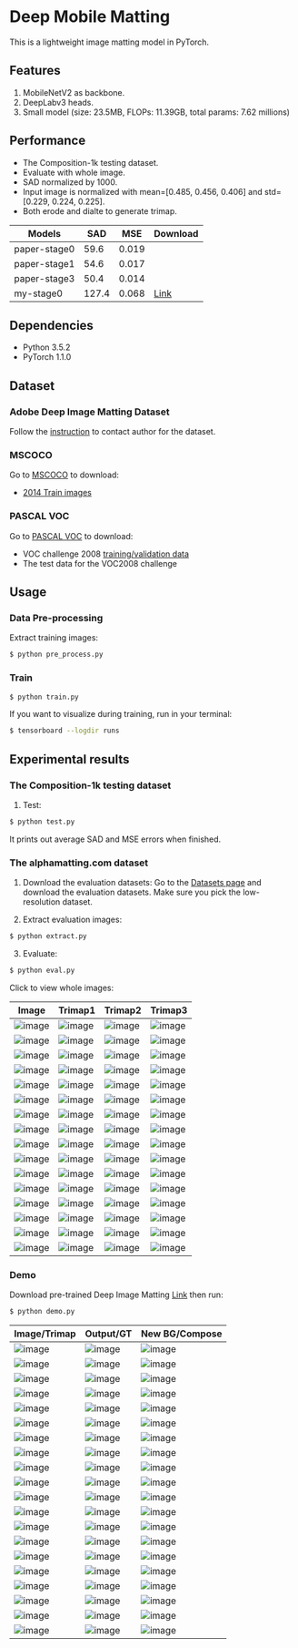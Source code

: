 # Deep Mobile Matting
This is a lightweight image matting model in PyTorch.

## Features

1. MobileNetV2 as backbone.
2. DeepLabv3 heads.
3. Small model (size: 23.5MB, FLOPs: 11.39GB, total params: 7.62 millions)

## Performance
- The Composition-1k testing dataset.
- Evaluate with whole image.
- SAD normalized by 1000.
- Input image is normalized with mean=[0.485, 0.456, 0.406] and std=[0.229, 0.224, 0.225].
- Both erode and dialte to generate trimap.

|Models|SAD|MSE|Download|
|---|---|---|---|
|paper-stage0|59.6|0.019||
|paper-stage1|54.6|0.017||
|paper-stage3|50.4|0.014||
|my-stage0|127.4|0.068|[Link](https://github.com/foamliu/Deep-Image-Matting-v2/releases/download/v1.0/BEST_checkpoint.tar)|

## Dependencies

- Python 3.5.2
- PyTorch 1.1.0

## Dataset
### Adobe Deep Image Matting Dataset
Follow the [instruction](https://sites.google.com/view/deepimagematting) to contact author for the dataset.

### MSCOCO
Go to [MSCOCO](http://cocodataset.org/#download) to download:
* [2014 Train images](http://images.cocodataset.org/zips/train2014.zip)


### PASCAL VOC
Go to [PASCAL VOC](http://host.robots.ox.ac.uk/pascal/VOC/) to download:
* VOC challenge 2008 [training/validation data](http://host.robots.ox.ac.uk/pascal/VOC/voc2008/VOCtrainval_14-Jul-2008.tar)
* The test data for the VOC2008 challenge

## Usage
### Data Pre-processing
Extract training images:
```bash
$ python pre_process.py
```

### Train
```bash
$ python train.py
```

If you want to visualize during training, run in your terminal:
```bash
$ tensorboard --logdir runs
```

## Experimental results

### The Composition-1k testing dataset

1. Test:
```bash
$ python test.py
```

It prints out average SAD and MSE errors when finished.

### The alphamatting.com dataset

1. Download the evaluation datasets: Go to the [Datasets page](http://www.alphamatting.com/datasets.php) and download the evaluation datasets. Make sure you pick the low-resolution dataset.

2. Extract evaluation images:
```bash
$ python extract.py
```

3. Evaluate:
```bash
$ python eval.py
```

Click to view whole images:

Image | Trimap1 | Trimap2 | Trimap3|
|---|---|---|---|
|![image](https://github.com/foamliu/Deep-Mobile-Matting/raw/master/data/alphamatting/input_lowres/doll.png) |![image](https://github.com/foamliu/Deep-Mobile-Matting/raw/master/data/alphamatting/trimap_lowres/Trimap1/doll.png)|![image](https://github.com/foamliu/Deep-Mobile-Matting/raw/master/data/alphamatting/trimap_lowres/Trimap2/doll.png)|![image](https://github.com/foamliu/Deep-Mobile-Matting/raw/master/data/alphamatting/trimap_lowres/Trimap3/doll.png)|
|![image](https://github.com/foamliu/Deep-Mobile-Matting/raw/master/data/alphamatting/input_lowres/doll.png) |![image](https://github.com/foamliu/Deep-Mobile-Matting/raw/master/images/alphamatting/output_lowres/Trimap1/doll.png)|![image](https://github.com/foamliu/Deep-Mobile-Matting/raw/master/images/alphamatting/output_lowres/Trimap2/doll.png)|![image](https://github.com/foamliu/Deep-Mobile-Matting/raw/master/images/alphamatting/output_lowres/Trimap3/doll.png)|
|![image](https://github.com/foamliu/Deep-Mobile-Matting/raw/master/data/alphamatting/input_lowres/donkey.png) |![image](https://github.com/foamliu/Deep-Mobile-Matting/raw/master/data/alphamatting/trimap_lowres/Trimap1/donkey.png)|![image](https://github.com/foamliu/Deep-Mobile-Matting/raw/master/data/alphamatting/trimap_lowres/Trimap2/donkey.png)|![image](https://github.com/foamliu/Deep-Mobile-Matting/raw/master/data/alphamatting/trimap_lowres/Trimap3/donkey.png)|
|![image](https://github.com/foamliu/Deep-Mobile-Matting/raw/master/data/alphamatting/input_lowres/donkey.png) |![image](https://github.com/foamliu/Deep-Mobile-Matting/raw/master/images/alphamatting/output_lowres/Trimap1/donkey.png)|![image](https://github.com/foamliu/Deep-Mobile-Matting/raw/master/images/alphamatting/output_lowres/Trimap2/donkey.png)|![image](https://github.com/foamliu/Deep-Mobile-Matting/raw/master/images/alphamatting/output_lowres/Trimap3/donkey.png)|
|![image](https://github.com/foamliu/Deep-Mobile-Matting/raw/master/data/alphamatting/input_lowres/elephant.png) |![image](https://github.com/foamliu/Deep-Mobile-Matting/raw/master/data/alphamatting/trimap_lowres/Trimap1/elephant.png)|![image](https://github.com/foamliu/Deep-Mobile-Matting/raw/master/data/alphamatting/trimap_lowres/Trimap2/elephant.png)|![image](https://github.com/foamliu/Deep-Mobile-Matting/raw/master/data/alphamatting/trimap_lowres/Trimap3/elephant.png)|
|![image](https://github.com/foamliu/Deep-Mobile-Matting/raw/master/data/alphamatting/input_lowres/elephant.png) |![image](https://github.com/foamliu/Deep-Mobile-Matting/raw/master/images/alphamatting/output_lowres/Trimap1/elephant.png)|![image](https://github.com/foamliu/Deep-Mobile-Matting/raw/master/images/alphamatting/output_lowres/Trimap2/elephant.png)|![image](https://github.com/foamliu/Deep-Mobile-Matting/raw/master/images/alphamatting/output_lowres/Trimap3/elephant.png)|
|![image](https://github.com/foamliu/Deep-Mobile-Matting/raw/master/data/alphamatting/input_lowres/net.png) |![image](https://github.com/foamliu/Deep-Mobile-Matting/raw/master/data/alphamatting/trimap_lowres/Trimap1/net.png)|![image](https://github.com/foamliu/Deep-Mobile-Matting/raw/master/data/alphamatting/trimap_lowres/Trimap2/net.png)|![image](https://github.com/foamliu/Deep-Mobile-Matting/raw/master/data/alphamatting/trimap_lowres/Trimap3/net.png)|
|![image](https://github.com/foamliu/Deep-Mobile-Matting/raw/master/data/alphamatting/input_lowres/net.png) |![image](https://github.com/foamliu/Deep-Mobile-Matting/raw/master/images/alphamatting/output_lowres/Trimap1/net.png)|![image](https://github.com/foamliu/Deep-Mobile-Matting/raw/master/images/alphamatting/output_lowres/Trimap2/net.png)|![image](https://github.com/foamliu/Deep-Mobile-Matting/raw/master/images/alphamatting/output_lowres/Trimap3/net.png)|
|![image](https://github.com/foamliu/Deep-Mobile-Matting/raw/master/data/alphamatting/input_lowres/pineapple.png) |![image](https://github.com/foamliu/Deep-Mobile-Matting/raw/master/data/alphamatting/trimap_lowres/Trimap1/pineapple.png)|![image](https://github.com/foamliu/Deep-Mobile-Matting/raw/master/data/alphamatting/trimap_lowres/Trimap2/pineapple.png)|![image](https://github.com/foamliu/Deep-Mobile-Matting/raw/master/data/alphamatting/trimap_lowres/Trimap3/pineapple.png)|
|![image](https://github.com/foamliu/Deep-Mobile-Matting/raw/master/data/alphamatting/input_lowres/pineapple.png) |![image](https://github.com/foamliu/Deep-Mobile-Matting/raw/master/images/alphamatting/output_lowres/Trimap1/pineapple.png)|![image](https://github.com/foamliu/Deep-Mobile-Matting/raw/master/images/alphamatting/output_lowres/Trimap2/pineapple.png)|![image](https://github.com/foamliu/Deep-Mobile-Matting/raw/master/images/alphamatting/output_lowres/Trimap3/pineapple.png)|
|![image](https://github.com/foamliu/Deep-Mobile-Matting/raw/master/data/alphamatting/input_lowres/plant.png) |![image](https://github.com/foamliu/Deep-Mobile-Matting/raw/master/data/alphamatting/trimap_lowres/Trimap1/plant.png)|![image](https://github.com/foamliu/Deep-Mobile-Matting/raw/master/data/alphamatting/trimap_lowres/Trimap2/plant.png)|![image](https://github.com/foamliu/Deep-Mobile-Matting/raw/master/data/alphamatting/trimap_lowres/Trimap3/plant.png)|
|![image](https://github.com/foamliu/Deep-Mobile-Matting/raw/master/data/alphamatting/input_lowres/plant.png) |![image](https://github.com/foamliu/Deep-Mobile-Matting/raw/master/images/alphamatting/output_lowres/Trimap1/plant.png)|![image](https://github.com/foamliu/Deep-Mobile-Matting/raw/master/images/alphamatting/output_lowres/Trimap2/plant.png)|![image](https://github.com/foamliu/Deep-Mobile-Matting/raw/master/images/alphamatting/output_lowres/Trimap3/plant.png)|
|![image](https://github.com/foamliu/Deep-Mobile-Matting/raw/master/data/alphamatting/input_lowres/plasticbag.png) |![image](https://github.com/foamliu/Deep-Mobile-Matting/raw/master/data/alphamatting/trimap_lowres/Trimap1/plasticbag.png)|![image](https://github.com/foamliu/Deep-Mobile-Matting/raw/master/data/alphamatting/trimap_lowres/Trimap2/plasticbag.png)|![image](https://github.com/foamliu/Deep-Mobile-Matting/raw/master/data/alphamatting/trimap_lowres/Trimap3/plasticbag.png)|
|![image](https://github.com/foamliu/Deep-Mobile-Matting/raw/master/data/alphamatting/input_lowres/plasticbag.png) |![image](https://github.com/foamliu/Deep-Mobile-Matting/raw/master/images/alphamatting/output_lowres/Trimap1/plasticbag.png)|![image](https://github.com/foamliu/Deep-Mobile-Matting/raw/master/images/alphamatting/output_lowres/Trimap2/plasticbag.png)|![image](https://github.com/foamliu/Deep-Mobile-Matting/raw/master/images/alphamatting/output_lowres/Trimap3/plasticbag.png)|
|![image](https://github.com/foamliu/Deep-Mobile-Matting/raw/master/data/alphamatting/input_lowres/troll.png) |![image](https://github.com/foamliu/Deep-Mobile-Matting/raw/master/data/alphamatting/trimap_lowres/Trimap1/troll.png)|![image](https://github.com/foamliu/Deep-Mobile-Matting/raw/master/data/alphamatting/trimap_lowres/Trimap2/troll.png)|![image](https://github.com/foamliu/Deep-Mobile-Matting/raw/master/data/alphamatting/trimap_lowres/Trimap3/troll.png)|
|![image](https://github.com/foamliu/Deep-Mobile-Matting/raw/master/data/alphamatting/input_lowres/troll.png) |![image](https://github.com/foamliu/Deep-Mobile-Matting/raw/master/images/alphamatting/output_lowres/Trimap1/troll.png)|![image](https://github.com/foamliu/Deep-Mobile-Matting/raw/master/images/alphamatting/output_lowres/Trimap2/troll.png)|![image](https://github.com/foamliu/Deep-Mobile-Matting/raw/master/images/alphamatting/output_lowres/Trimap3/troll.png)|

### Demo
Download pre-trained Deep Image Matting [Link](https://github.com/foamliu/Deep-Mobile-Matting/releases/download/v1.0/BEST_checkpoint.tar) then run:
```bash
$ python demo.py
```

Image/Trimap | Output/GT | New BG/Compose | 
|---|---|---|
|![image](https://github.com/foamliu/Deep-Mobile-Matting/raw/master/images/0_image.png)  | ![image](https://github.com/foamliu/Deep-Mobile-Matting/raw/master/images/0_out.png)   | ![image](https://github.com/foamliu/Deep-Mobile-Matting/raw/master/images/0_new_bg.png) |
|![image](https://github.com/foamliu/Deep-Mobile-Matting/raw/master/images/0_trimap.png) | ![image](https://github.com/foamliu/Deep-Mobile-Matting/raw/master/images/0_alpha.png) | ![image](https://github.com/foamliu/Deep-Mobile-Matting/raw/master/images/0_compose.png)|
|![image](https://github.com/foamliu/Deep-Mobile-Matting/raw/master/images/1_image.png)  | ![image](https://github.com/foamliu/Deep-Mobile-Matting/raw/master/images/1_out.png)   | ![image](https://github.com/foamliu/Deep-Mobile-Matting/raw/master/images/1_new_bg.png) | 
|![image](https://github.com/foamliu/Deep-Mobile-Matting/raw/master/images/1_trimap.png) | ![image](https://github.com/foamliu/Deep-Mobile-Matting/raw/master/images/1_alpha.png) | ![image](https://github.com/foamliu/Deep-Mobile-Matting/raw/master/images/1_compose.png)|
|![image](https://github.com/foamliu/Deep-Mobile-Matting/raw/master/images/2_image.png)  | ![image](https://github.com/foamliu/Deep-Mobile-Matting/raw/master/images/2_out.png)   | ![image](https://github.com/foamliu/Deep-Mobile-Matting/raw/master/images/2_new_bg.png) |
|![image](https://github.com/foamliu/Deep-Mobile-Matting/raw/master/images/2_trimap.png) | ![image](https://github.com/foamliu/Deep-Mobile-Matting/raw/master/images/2_alpha.png) | ![image](https://github.com/foamliu/Deep-Mobile-Matting/raw/master/images/2_compose.png)|
|![image](https://github.com/foamliu/Deep-Mobile-Matting/raw/master/images/3_image.png)  | ![image](https://github.com/foamliu/Deep-Mobile-Matting/raw/master/images/3_out.png)   | ![image](https://github.com/foamliu/Deep-Mobile-Matting/raw/master/images/3_new_bg.png) |
|![image](https://github.com/foamliu/Deep-Mobile-Matting/raw/master/images/3_trimap.png) | ![image](https://github.com/foamliu/Deep-Mobile-Matting/raw/master/images/3_alpha.png) | ![image](https://github.com/foamliu/Deep-Mobile-Matting/raw/master/images/3_compose.png)|
|![image](https://github.com/foamliu/Deep-Mobile-Matting/raw/master/images/4_image.png)  | ![image](https://github.com/foamliu/Deep-Mobile-Matting/raw/master/images/4_out.png)   | ![image](https://github.com/foamliu/Deep-Mobile-Matting/raw/master/images/4_new_bg.png) |
|![image](https://github.com/foamliu/Deep-Mobile-Matting/raw/master/images/4_trimap.png) | ![image](https://github.com/foamliu/Deep-Mobile-Matting/raw/master/images/4_alpha.png) | ![image](https://github.com/foamliu/Deep-Mobile-Matting/raw/master/images/4_compose.png)|
|![image](https://github.com/foamliu/Deep-Mobile-Matting/raw/master/images/5_image.png)  | ![image](https://github.com/foamliu/Deep-Mobile-Matting/raw/master/images/5_out.png)   | ![image](https://github.com/foamliu/Deep-Mobile-Matting/raw/master/images/5_new_bg.png) |
|![image](https://github.com/foamliu/Deep-Mobile-Matting/raw/master/images/5_trimap.png) | ![image](https://github.com/foamliu/Deep-Mobile-Matting/raw/master/images/5_alpha.png) | ![image](https://github.com/foamliu/Deep-Mobile-Matting/raw/master/images/5_compose.png)|
|![image](https://github.com/foamliu/Deep-Mobile-Matting/raw/master/images/6_image.png)  | ![image](https://github.com/foamliu/Deep-Mobile-Matting/raw/master/images/6_out.png)   | ![image](https://github.com/foamliu/Deep-Mobile-Matting/raw/master/images/6_new_bg.png) |
|![image](https://github.com/foamliu/Deep-Mobile-Matting/raw/master/images/6_trimap.png) | ![image](https://github.com/foamliu/Deep-Mobile-Matting/raw/master/images/6_alpha.png) | ![image](https://github.com/foamliu/Deep-Mobile-Matting/raw/master/images/6_compose.png)|
|![image](https://github.com/foamliu/Deep-Mobile-Matting/raw/master/images/7_image.png)  | ![image](https://github.com/foamliu/Deep-Mobile-Matting/raw/master/images/7_out.png)   | ![image](https://github.com/foamliu/Deep-Mobile-Matting/raw/master/images/7_new_bg.png) |
|![image](https://github.com/foamliu/Deep-Mobile-Matting/raw/master/images/7_trimap.png) | ![image](https://github.com/foamliu/Deep-Mobile-Matting/raw/master/images/7_alpha.png) | ![image](https://github.com/foamliu/Deep-Mobile-Matting/raw/master/images/7_compose.png)|
|![image](https://github.com/foamliu/Deep-Mobile-Matting/raw/master/images/8_image.png)  | ![image](https://github.com/foamliu/Deep-Mobile-Matting/raw/master/images/8_out.png)   | ![image](https://github.com/foamliu/Deep-Mobile-Matting/raw/master/images/8_new_bg.png) |
|![image](https://github.com/foamliu/Deep-Mobile-Matting/raw/master/images/8_trimap.png) | ![image](https://github.com/foamliu/Deep-Mobile-Matting/raw/master/images/8_alpha.png) | ![image](https://github.com/foamliu/Deep-Mobile-Matting/raw/master/images/8_compose.png)|
|![image](https://github.com/foamliu/Deep-Mobile-Matting/raw/master/images/9_image.png)  | ![image](https://github.com/foamliu/Deep-Mobile-Matting/raw/master/images/9_out.png)   | ![image](https://github.com/foamliu/Deep-Mobile-Matting/raw/master/images/9_new_bg.png) |
|![image](https://github.com/foamliu/Deep-Mobile-Matting/raw/master/images/9_trimap.png) | ![image](https://github.com/foamliu/Deep-Mobile-Matting/raw/master/images/9_alpha.png) | ![image](https://github.com/foamliu/Deep-Mobile-Matting/raw/master/images/9_compose.png)|
